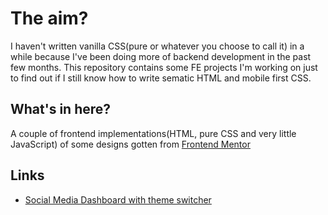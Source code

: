 # The aim?

I haven't written vanilla CSS(pure or whatever you choose to call it) in a while because I've been doing more of backend development in the past few months. This repository contains some FE projects I'm working on just to find out if I still know how to write sematic HTML and mobile first CSS.

## What's in here?

A couple of frontend implementations(HTML, pure CSS and very little JavaScript) of some designs gotten from [Frontend Mentor](https://frontendmetor.io) 

## Links

- [Social Media Dashboard with theme switcher](https://css-musings.netlify.app/social-media-dashboard-with-theme-switcher)
